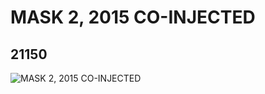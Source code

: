 # MASK 2, 2015 CO-INJECTED
## 21150
![MASK 2, 2015 CO-INJECTED](https://lc-www-live-s.legocdn.com/media/bricks/5/2/6114401.jpg)